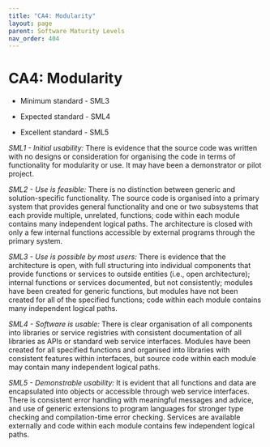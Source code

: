 ```yaml
---
title: "CA4: Modularity"
layout: page
parent: Software Maturity Levels
nav_order: 404
---
```


# CA4: Modularity

- Minimum standard - SML3

- Expected standard - SML4

- Excellent standard - SML5

*SML1 - Initial usability:* There is evidence that the source code was
written with no designs or consideration for organising the code in
terms of functionality for modularity or use. It may have been a
demonstrator or pilot project.

*SML2 - Use is feasible:* There is no distinction between generic and
solution-specific functionality. The source code is organised into a
primary system that provides general functionality and one or two
subsystems that each provide multiple, unrelated, functions; code within
each module contains many independent logical paths. The architecture is
closed with only a few internal functions accessible by external
programs through the primary system.

*SML3 - Use is possible by most users:* There is evidence that the
architecture is open, with full structuring into individual components
that provide functions or services to outside entities (i.e., open
architecture); internal functions or services documented, but not
consistently; modules have been created for generic functions, but
modules have not been created for all of the specified functions; code
within each module contains many independent logical paths.

*SML4 - Software is usable:* There is clear organisation of all
components into libraries or service registries with consistent
documentation of all libraries as APIs or standard web service
interfaces. Modules have been created for all specified functions and
organised into libraries with consistent features within interfaces, but
source code within each module may contain many independent logical
paths.

*SML5 - Demonstrable usability:* It is evident that all functions and
data are encapsulated into objects or accessible through web service
interfaces. There is consistent error handling with meaningful messages
and advice, and use of generic extensions to program languages for
stronger type checking and compilation-time error checking. Services are
available externally and code within each module contains few
independent logical paths.
